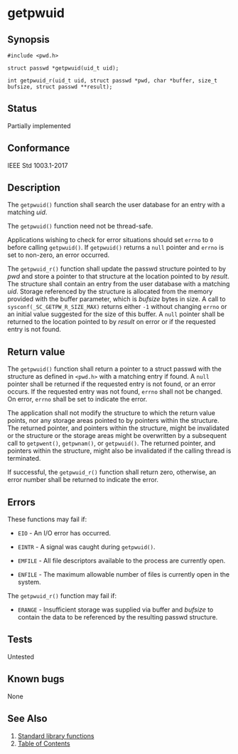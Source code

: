 # getpwuid

## Synopsis

`#include <pwd.h>`

`struct passwd *getpwuid(uid_t uid);`

`int getpwuid_r(uid_t uid, struct passwd *pwd, char *buffer, size_t bufsize, struct passwd **result);`

## Status

Partially implemented

## Conformance

IEEE Std 1003.1-2017

## Description

The `getpwuid()` function shall search the user database for an entry with a matching _uid_.

The `getpwuid()` function need not be thread-safe.

Applications wishing to check for error situations should set `errno` to `0` before calling `getpwuid()`.
If `getpwuid()` returns a `null` pointer and `errno` is set to non-zero, an error occurred.

The ``getpwuid_r()`` function shall update the passwd structure pointed to by _pwd_ and store a pointer to that
structure at the location pointed to by _result_. The structure shall contain an entry from the user database with
a matching _uid_. Storage referenced by the structure is allocated from the memory provided with the buffer parameter,
which is _bufsize_ bytes in size. A call to `sysconf(_SC_GETPW_R_SIZE_MAX)` returns either `-1` without changing `errno`
or an initial value suggested for the size of this buffer. A `null` pointer shall be returned to the location pointed to
by _result_ on error or if the requested entry is not found.

## Return value

The `getpwuid()` function shall return a pointer to a struct passwd with the structure as defined in `<pwd.h>` with a
matching entry if found. A `null` pointer shall be returned if the requested entry is not found, or an error occurs.
If the requested entry was not found, `errno` shall not be changed. On error, `errno` shall be set to indicate the
error.

The application shall not modify the structure to which the return value points, nor any storage areas pointed to by
pointers within the structure. The returned pointer, and pointers within the structure, might be invalidated or the
structure or the storage areas might be overwritten by a subsequent call to `getpwent()`, `getpwnam()`, or `getpwuid()`.
The returned pointer, and pointers within the structure, might also be invalidated if the calling thread is terminated.

If successful, the `getpwuid_r()` function shall return zero, otherwise, an error number shall be returned to indicate
the error.

## Errors

These functions may fail if:

* `EIO` - An I/O error has occurred.

* `EINTR` - A signal was caught during `getpwuid()`.

* `EMFILE` - All file descriptors available to the process are currently open.

* `ENFILE` - The maximum allowable number of files is currently open in the system.

The `getpwuid_r()` function may fail if:

* `ERANGE` - Insufficient storage was supplied via buffer and _bufsize_ to contain the data to be referenced by the
resulting passwd structure.

## Tests

Untested

## Known bugs

None

## See Also

1. [Standard library functions](../README.md)
2. [Table of Contents](../../../README.md)
